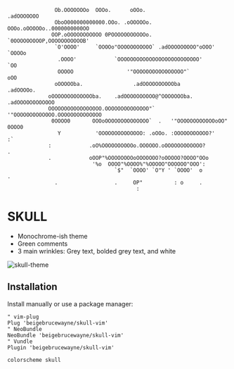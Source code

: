 ```            .o oOOOOOOOo                                            0OOOo
               Ob.OOOOOOOo  OOOo.      oOOo.                      .adOOOOOOO
               OboO000000000000.OOo. .oOOOOOo.    OOOo.oOOOOOo..0000000000OO
              OOP.oOOOOOOOOOOO 0POOOOOOOOOOOo.   `0OOOOOOOOOP,OOOOOOOOOOOB'
               `O'OOOO'     `OOOOo"OOOOOOOOOOO` .adOOOOOOOOO"oOOO'    `OOOOo
                .OOOO'            `OOOOOOOOOOOOOOOOOOOOOOOOOO'            `OO
                OOOOO                 '"OOOOOOOOOOOOOOOO"`                oOO
               oOOOOOba.                .adOOOOOOOOOOba               .adOOOOo.
             oOOOOOOOOOOOOOba.    .adOOOOOOOOOO@^OOOOOOOba.     .adOOOOOOOOOOOO
             OOOOOOOOOOOOOOOOO.OOOOOOOOOOOOOO"`  '"OOOOOOOOOOOOO.OOOOOOOOOOOOOO
              0OOOO0       OOOoOOOOOOOOOOOOOO`  .   '"OOOOOOOOOOOOoOO"     0OOO0
                Y           'OOOOOOOOOOOOOO: .oOOo. :OOOOOOOOOOO?'         :`
             :            .oO%OOOOOOOOOOo.OOOOOO.oOOOOOOOOOOOO?         .
             .            oOOP"%OOOOOOOOoOOOOOOO?oOOOOO?OOOO"OOo
                           '%o  OOOO"%OOOO%"%OOOOO"OOOOOO"OOO':
                                  `$"  `OOOO' `O"Y ' `OOOO'  o             .
               .                  .     OP"          : o     .
                                         :
```  

# SKULL  

- Monochrome-ish theme
- Green comments
- 3 main wrinkles: Grey text, bolded grey text, and white  

![skull-theme](https://i.imgur.com/FGYcX8t.png)  

## Installation

Install manually or use a package manager:

```viml
" vim-plug
Plug 'beigebrucewayne/skull-vim'
" NeoBundle
NeoBundle 'beigebrucewayne/skull-vim'
" Vundle
Plugin 'beigebrucewayne/skull-vim'
```

```viml
colorscheme skull
```

